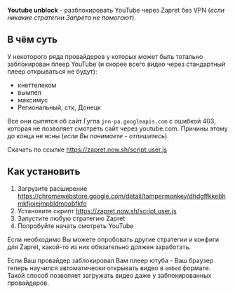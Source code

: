 **Youtube unblock** - разблокировать YouTube через Zapret без VPN (_если никакие стратегии Запрета не помогают_).

## В чём суть
У некоторого ряда провайдеров у которых может быть тотально заблокирован плеер YouTube (и скорее всего видео через стандартный плеер открываться не будут):
- кнеттелеком
- вымпел
- максимус
- Региональный, стк, Донецк

Все они сыпятся об сайт Гугла `jnn-pa.googleapis.com` с ошибкой 403, которая не позволяет смотреть сайт через youtube.com. Причины этому до конца не ясны (_если Вы понимаете - отпишитесь_).

Скачать по ссылке https://zapret.now.sh/script.user.js

## Как установить
1. Загрузите расширение https://chromewebstore.google.com/detail/tampermonkey/dhdgffkkebhmkfjojejmpbldmpobfkfo
2. Установите скрипт https://zapret.now.sh/script.user.js
3. Запустите любую стратегию Zapret
4. Попробуйте начать смотреть YouTube

Если необходимо Вы можете опробовать другие стратегии и конфиги для Zapret, какой-то из них обязательно должен заработать. 

Если Ваш провайдер заблокировал Вам плеер ютуба - Ваш браузер теперь научился автоматически открывать видео в `embed` формате. Такой способ позволяет загружать видео даже у заблокированных провайдеров.
